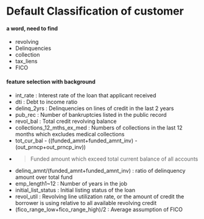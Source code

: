 # Default Classification of customer

#### a word, need to find
- revolving
- Delinquencies
- collection
- tax_liens
- FICO
#### feature selection with background

- int_rate : Interest rate of the loan that applicant received 
- dti : Debt to income ratio
- delinq_2yrs : Delinquencies on lines of credit in the last 2 years
- pub_rec : Number of bankruptcies listed in the public record
- revol_bal : Total credit revolving balance
- collections_12_mths_ex_med : Numbers of collections in the last 12 months which excludes medical collections
- tot_cur_bal - ((funded_amnt+funded_amnt_inv) - (out_prncp+out_prncp_inv))
- > Funded amount which exceed total current balance of all accounts
- delinq_amnt/(funded_amnt+funded_amnt_inv) : ratio of delinquency amount over total fund
- emp_length1~12 : Number of years in the job
- initial_list_status : Initial listing status of the loan
- revol_util : Revolving line utilization rate, or the amount of credit the borrower is using relative to all available revolving credit
- (fico_range_low+fico_range_high)/2 : Average assumption of FICO
